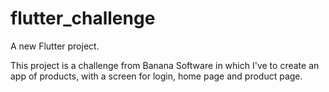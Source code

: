 # flutter_challenge

A new Flutter project.

This project is a challenge from Banana Software in which I've to create an app of products, with a screen for login, home page and product page.


